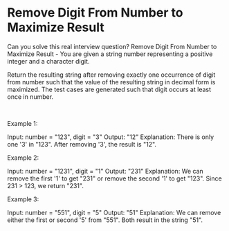 # Remove Digit From Number to Maximize Result

Can you solve this real interview question? Remove Digit From Number to Maximize Result - You are given a string number representing a positive integer and a character digit.

Return the resulting string after removing exactly one occurrence of digit from number such that the value of the resulting string in decimal form is maximized. The test cases are generated such that digit occurs at least once in number.

 

Example 1:


Input: number = "123", digit = "3"
Output: "12"
Explanation: There is only one '3' in "123". After removing '3', the result is "12".


Example 2:


Input: number = "1231", digit = "1"
Output: "231"
Explanation: We can remove the first '1' to get "231" or remove the second '1' to get "123".
Since 231 > 123, we return "231".


Example 3:


Input: number = "551", digit = "5"
Output: "51"
Explanation: We can remove either the first or second '5' from "551".
Both result in the string "51".